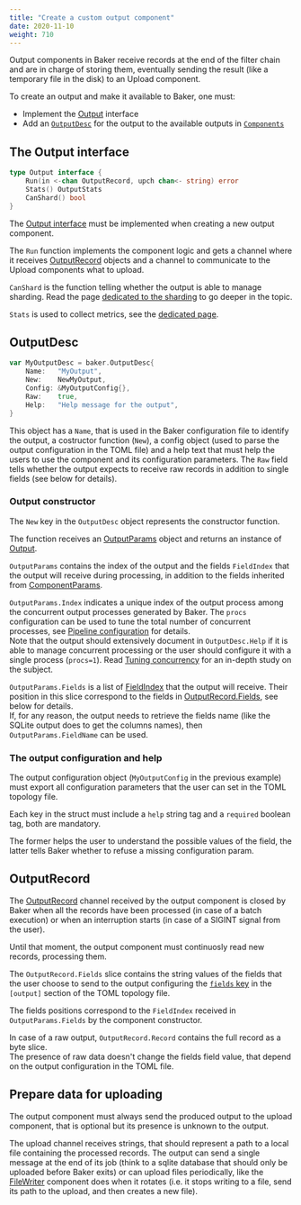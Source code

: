 ```yaml
---
title: "Create a custom output component"
date: 2020-11-10
weight: 710
---
```

Output components in Baker receive records at the end of the filter chain and are in charge of
storing them, eventually sending the result (like a temporary file in the disk) to an Upload
component.

To create an output and make it available to Baker, one must:

* Implement the [Output](https://pkg.go.dev/github.com/AdRoll/baker#Output) interface
* Add an [`OutputDesc`](https://pkg.go.dev/github.com/AdRoll/baker#OutputDesc) for the output to
the available outputs in [`Components`](https://pkg.go.dev/github.com/AdRoll/baker#Components)

## The Output interface

```go
type Output interface {
	Run(in <-chan OutputRecord, upch chan<- string) error
	Stats() OutputStats
	CanShard() bool
}
```

The [Output interface](https://pkg.go.dev/github.com/AdRoll/baker#Output) must be implemented when
creating a new output component.

The `Run` function implements the component logic and gets a channel where it receives
[OutputRecord](https://pkg.go.dev/github.com/AdRoll/baker#OutputRecord) objects and a channel to
communicate to the Upload components what to upload.

`CanShard` is the function telling whether the output is able to manage sharding. Read the page
[dedicated to the sharding](/docs/how-to/sharding/) to go deeper in the topic.

`Stats` is used to collect metrics, see the [dedicated page](/docs/how-to/metrics/).

## OutputDesc

```go
var MyOutputDesc = baker.OutputDesc{
	Name:   "MyOutput",
	New:    NewMyOutput,
    Config: &MyOutputConfig{},
    Raw:    true,
	Help:   "Help message for the output",
}
```

This object has a `Name`, that is used in the Baker configuration file to identify the output,
a costructor function (`New`), a config object (used to parse the output configuration in the
TOML file) and a help text that must help the users to use the component and its configuration
parameters. The `Raw` field tells whether the output expects to receive raw records in addition
to single fields (see below for details).

### Output constructor

The `New` key in the `OutputDesc` object represents the constructor function.

The function receives an [OutputParams](https://pkg.go.dev/github.com/AdRoll/baker#OutputParams)
object and returns an instance of [Output](https://pkg.go.dev/github.com/AdRoll/baker#Output).

`OutputParams` contains the index of the output and the fields `FieldIndex` that the output will
receive during processing, in addition to the fields inherited from
[ComponentParams](https://pkg.go.dev/github.com/AdRoll/baker#ComponentParams).

`OutputParams.Index` indicates a unique index of the output process among the concurrent output
processes generated by Baker. The `procs` configuration can be used to tune the total number of
concurrent processes, see [Pipeline configuration](/docs/how-to/pipeline_configuration/) for details.  
Note that the output should extensively document in `OutputDesc.Help` if it is able to manage
concurrent processing or the user should configure it with a single process (`procs=1`).
Read [Tuning concurrency](/docs/how-to/concurrency/) for an in-depth study on the subject.

`OutputParams.Fields` is a list of [FieldIndex](https://pkg.go.dev/github.com/AdRoll/baker#FieldIndex)
that the output will receive. Their position in this slice correspond to the fields in
[OutputRecord.Fields](https://pkg.go.dev/github.com/AdRoll/baker#OutputRecord), see below for
details.  
If, for any reason, the output needs to retrieve the fields name (like the SQLite output does to
get the columns names), then `OutputParams.FieldName` can be used.

### The output configuration and help

The output configuration object (`MyOutputConfig` in the previous example) must export all
configuration parameters that the user can set in the TOML topology file.

Each key in the struct must include a `help` string tag and a `required` boolean tag, both are
mandatory.

The former helps the user to understand the possible values of the field, the latter tells Baker
whether to refuse a missing configuration param.

## OutputRecord

The [OutputRecord](https://pkg.go.dev/github.com/AdRoll/baker#OutputRecord) channel received by
the output component is closed by Baker when all the records have been processed (in case of a batch
execution) or when an interruption starts (in case of a SIGINT signal from the user).

Until that moment, the output component must continuosly read new records, processing them.

The `OutputRecord.Fields` slice contains the string values of the fields that the user choose to
send to the output configuring the
[`fields` key](http://localhost:1313/docs/how-to/pipeline_configuration/#components-configuration)
in the `[output]` section of the TOML topology file.

The fields positions correspond to the `FieldIndex` received in `OutputParams.Fields` by the
component constructor.

In case of a raw output, `OutputRecord.Record` contains the full record as a byte slice.  
The presence of raw data doesn't change the fields field value, that depend on the output
configuration in the TOML file.

## Prepare data for uploading

The output component must always send the produced output to the upload component, that is optional
but its presence is unknown to the output.

The upload channel receives strings, that should represent a path to a local file containing the
processed records. The output can send a single message at the end of its job (think to a sqlite
database that should only be uploaded before Baker exits) or can upload files periodically, like
the [FileWriter](https://github.com/AdRoll/baker/blob/main/output/filewriter.go) component does
when it rotates (i.e. it stops writing to a file, send its path to the upload, and then creates
a new file).
